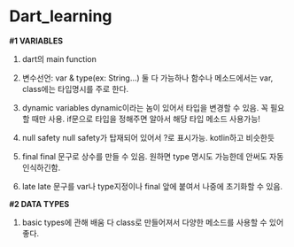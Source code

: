 # Dart_learning


**#1 VARIABLES**
1. dart의 main function

2. 변수선언: var & type(ex: String...) 둘 다 가능하나
    함수나 메소드에서는 var, class에는 타입명시를 주로 한다.

3. dynamic variables
    dynamic이라는 놈이 있어서 타입을 변경할 수 있음. 꼭 필요할 때만 사용.
    if문으로 타입을 정해주면 알아서 해당 타입 메소드 사용가능!

4. null safety
    null safety가 탑재되어 있어서 ?로 표시가능. kotlin하고 비슷한듯

5. final
    final 문구로 상수를 만들 수 있음. 원하면 type 명시도 가능한데 안써도 자동인식하긴함.

6. late
    late 문구를 var나 type지정이나 final 앞에 붙여서 나중에 초기화할 수 있음.


**#2 DATA TYPES**

1. basic types에 관해 배움
    다 class로 만들어져서 다양한 메소드를 사용할 수 있어 좋다.

